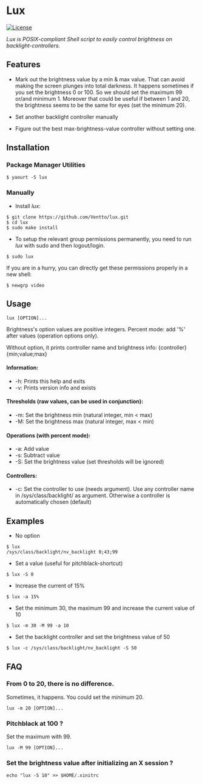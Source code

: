 Lux
===

[![License](https://img.shields.io/badge/license-GPLv3-blue.svg?style=flat)](https://github.com/Ventto/lux/blob/master/LICENSE)

*Lux is POSIX-compliant Shell script to easily control brightness on backlight-controllers.*

## Features

*  Mark out the brightness value by a min & max value. That can avoid making the screen plunges into total darkness. It happens sometimes if you set the brightness 0 or 100. So we should set the maximum 99 or/and minimum 1. Moreover that could be useful if between 1 and 20, the brightness seems to be the same for eyes (set the minimum 20).

* Set another backlight controller manually

* Figure out the best max-brightness-value controller without setting one.

## Installation

### Package Manager Utilities

```
$ yaourt -S lux
```

### Manually

* Install *lux*:

```
$ git clone https://github.com/Ventto/lux.git
$ cd lux
$ sudo make install
```

* To setup the relevant group permissions permanently, you need to run *lux*
with sudo and then logout/login.

```
$ sudo lux
```

If you are in a hurry, you can directly get these permissions properly in a new shell:

```
$ newgrp video
```

## Usage

```
lux [OPTION]...
```

Brightness's option values are positive integers.
Percent mode: add '%' after values (operation options only).

Without option, it prints controller name and brightness info:
{controller} {min;value;max}

#### Information:

* -h: Prints this help and exits
* -v: Prints version info and exists

#### Thresholds (raw values, can be used in conjunction):

* -m: Set the brightness min (natural integer, min < max)
* -M: Set the brightness max (natural integer, max < min)

#### Operations (with percent mode):

* -a: Add value
* -s: Subtract value
* -S: Set the brightness value (set thresholds will be ignored)

#### Controllers:
* -c: Set the controller to use (needs argument). Use any controller name in /sys/class/backlight/ as argument. Otherwise a controller is automatically chosen (default)


## Examples

* No option
```
$ lux
/sys/class/backlight/nv_backlight 0;43;99
```

* Set a value (useful for pitchblack-shortcut)
```
$ lux -S 0
```

* Increase the current of 15%
```
$ lux -a 15%
```

* Set the minimum 30, the maximum 99 and increase the current value of 10

```
$ lux -m 30 -M 99 -a 10
```

* Set the backlight controller and set the brightness value of 50
```
$ lux -c /sys/class/backlight/nv_backlight -S 50
```

## FAQ

### From 0 to 20, there is no difference.

Sometimes, it happens. You could set the minimum 20.<br>

```
lux -m 20 [OPTION]...
```

### Pitchblack at 100 ?

Set the maximum with 99.<br>

```
lux -M 99 [OPTION]...
```

### Set the brightness value after initializing an X session ?

```
echo "lux -S 10" >> $HOME/.xinitrc
```

